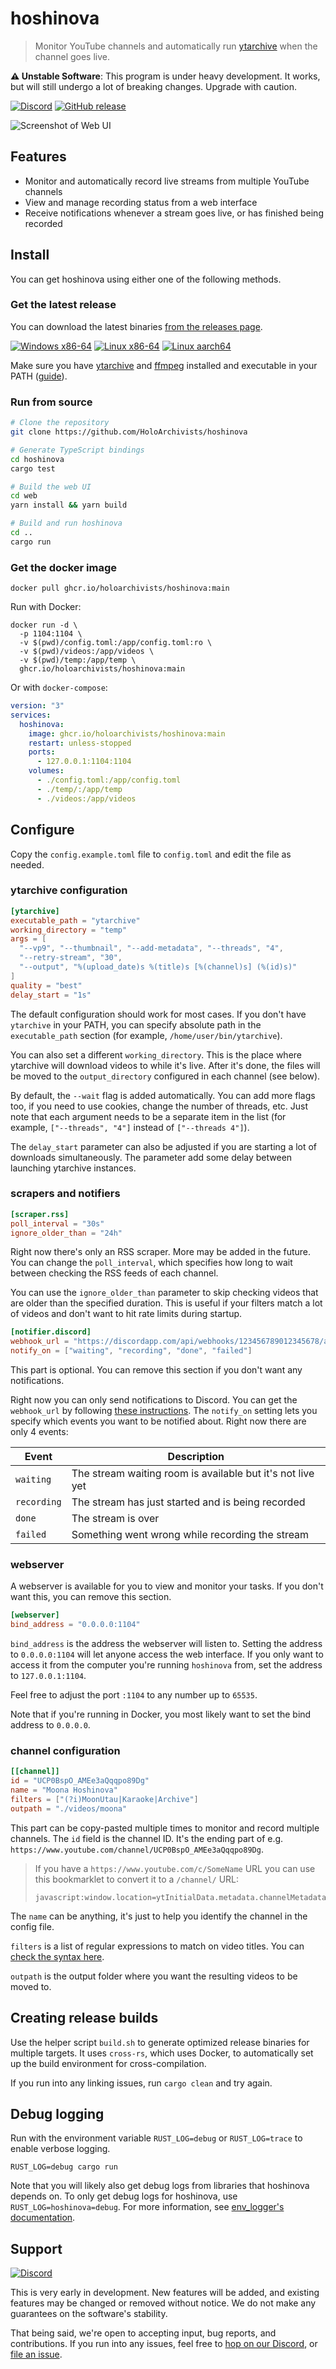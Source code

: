 # hoshinova

> Monitor YouTube channels and automatically run 
> [ytarchive](https://github.com/Kethsar/ytarchive) when the channel goes live.

**⚠️ Unstable Software**: This program is under heavy development. It works, but
will still undergo a lot of breaking changes. Upgrade with caution.

[![Discord](https://img.shields.io/discord/955170284644733018?label=Discord&logo=discord&logoColor=%23fff&style=for-the-badge)](https://discord.gg/y53h4pHB3n)
[![GitHub release](https://img.shields.io/github/v/release/HoloArchivists/hoshinova?label=Download&style=for-the-badge)](https://github.com/HoloArchivists/hoshinova/releases)

![Screenshot of Web UI](.github/screenshot.png)

## Features

- Monitor and automatically record live streams from multiple YouTube channels
- View and manage recording status from a web interface
- Receive notifications whenever a stream goes live, or has finished being
  recorded

## Install

You can get hoshinova using either one of the following methods.

### Get the latest release

You can download the latest binaries
[from the releases page](https://github.com/HoloArchivists/hoshinova/releases).

[![Windows x86-64](https://img.shields.io/static/v1?label=Windows&message=x86-64&color=informational&logo=windows&style=for-the-badge&logoColor=white)](https://github.com/HoloArchivists/hoshinova/releases/latest/download/hoshinova-x86_64-pc-windows-gnu.exe)
[![Linux x86-64](https://img.shields.io/static/v1?label=Linux&message=x86-64&color=informational&logo=linux&style=for-the-badge&logoColor=white)](https://github.com/HoloArchivists/hoshinova/releases/latest/download/hoshinova-x86_64-unknown-linux-musl)
[![Linux aarch64](https://img.shields.io/static/v1?label=Linux&message=aarch64&color=informational&logo=linux&style=for-the-badge&logoColor=white)](https://github.com/HoloArchivists/hoshinova/releases/latest/download/hoshinova-aarch64-unknown-linux-musl)

Make sure you have [ytarchive](https://github.com/Kethsar/ytarchive) and
[ffmpeg](https://ffmpeg.org/) installed and executable in your PATH
([guide](https://github.com/HoloArchivists/hollow_memories)).

### Run from source

```bash
# Clone the repository
git clone https://github.com/HoloArchivists/hoshinova

# Generate TypeScript bindings
cd hoshinova
cargo test

# Build the web UI
cd web
yarn install && yarn build

# Build and run hoshinova
cd ..
cargo run
```

### Get the docker image

```
docker pull ghcr.io/holoarchivists/hoshinova:main
```

Run with Docker:

```
docker run -d \
  -p 1104:1104 \
  -v $(pwd)/config.toml:/app/config.toml:ro \
  -v $(pwd)/videos:/app/videos \
  -v $(pwd)/temp:/app/temp \
  ghcr.io/holoarchivists/hoshinova:main
```

Or with `docker-compose`:

```yaml
version: "3"
services:
  hoshinova:
    image: ghcr.io/holoarchivists/hoshinova:main
    restart: unless-stopped
    ports:
      - 127.0.0.1:1104:1104
    volumes:
      - ./config.toml:/app/config.toml
      - ./temp/:/app/temp
      - ./videos:/app/videos
```

## Configure

Copy the `config.example.toml` file to `config.toml` and edit the file as
needed.

### ytarchive configuration

```toml
[ytarchive]
executable_path = "ytarchive"
working_directory = "temp"
args = [
  "--vp9", "--thumbnail", "--add-metadata", "--threads", "4",
  "--retry-stream", "30",
  "--output", "%(upload_date)s %(title)s [%(channel)s] (%(id)s)"
]
quality = "best"
delay_start = "1s"
```

The default configuration should work for most cases. If you don't have
`ytarchive` in your PATH, you can specify absolute path in the `executable_path`
section (for example, `/home/user/bin/ytarchive`).

You can also set a different `working_directory`. This is the place where
ytarchive will download videos to while it's live. After it's done, the files
will be moved to the `output_directory` configured in each channel (see below).

By default, the `--wait` flag is added automatically. You can add more flags
too, if you need to use cookies, change the number of threads, etc. Just note
that each argument needs to be a separate item in the list (for example,
`["--threads", "4"]` instead of `["--threads 4"]`).

The `delay_start` parameter can also be adjusted if you are starting a lot of
downloads simultaneously. The parameter add some delay between launching
ytarchive instances.

### scrapers and notifiers

```toml
[scraper.rss]
poll_interval = "30s"
ignore_older_than = "24h"
```

Right now there's only an RSS scraper. More may be added in the future. You can
change the `poll_interval`, which specifies how long to wait between checking
the RSS feeds of each channel.

You can use the `ignore_older_than` parameter to skip checking videos that are
older than the specified duration. This is useful if your filters match a lot of
videos and don't want to hit rate limits during startup.

```toml
[notifier.discord]
webhook_url = "https://discordapp.com/api/webhooks/123456789012345678/abcdefghijklmnopqrstuvwxyz"
notify_on = ["waiting", "recording", "done", "failed"]
```

This part is optional. You can remove this section if you don't want any
notifications.

Right now you can only send notifications to Discord. You can get the
`webhook_url` by following
[these instructions](https://support.discord.com/hc/en-us/articles/228383668-Intro-to-Webhooks).
The `notify_on` setting lets you specify which events you want to be notified
about. Right now there are only 4 events:

| Event       | Description                                                |
| ----------- | ---------------------------------------------------------- |
| `waiting`   | The stream waiting room is available but it's not live yet |
| `recording` | The stream has just started and is being recorded          |
| `done`      | The stream is over                                         |
| `failed`    | Something went wrong while recording the stream            |

### webserver

A webserver is available for you to view and monitor your tasks. If you don't
want this, you can remove this section.

```toml
[webserver]
bind_address = "0.0.0.0:1104"
```

`bind_address` is the address the webserver will listen to. Setting the address
to `0.0.0.0:1104` will let anyone access the web interface. If you only want to
access it from the computer you're running `hoshinova` from, set the address to
`127.0.0.1:1104`.

Feel free to adjust the port `:1104` to any number up to `65535`.

Note that if you're running in Docker, you most likely want to set the bind
address to `0.0.0.0`.

### channel configuration

```toml
[[channel]]
id = "UCP0BspO_AMEe3aQqqpo89Dg"
name = "Moona Hoshinova"
filters = ["(?i)MoonUtau|Karaoke|Archive"]
outpath = "./videos/moona"
```

This part can be copy-pasted multiple times to monitor and record multiple
channels. The `id` field is the channel ID. It's the ending part of e.g.
`https://www.youtube.com/channel/UCP0BspO_AMEe3aQqqpo89Dg`.

> If you have a `https://www.youtube.com/c/SomeName` URL you can use this
> bookmarklet to convert it to a `/channel/` URL:
>
> ```
> javascript:window.location=ytInitialData.metadata.channelMetadataRenderer.channelUrl
> ```

The `name` can be anything, it's just to help you identify the channel in the
config file.

`filters` is a list of regular expressions to match on video titles. You can
[check the syntax here](https://docs.rs/regex/latest/regex/#syntax).

`outpath` is the output folder where you want the resulting videos to be moved
to.

## Creating release builds

Use the helper script `build.sh` to generate optimized release binaries for
multiple targets. It uses `cross-rs`, which uses Docker, to automatically set up
the build environment for cross-compilation.

If you run into any linking issues, run `cargo clean` and try again.

## Debug logging

Run with the environment variable `RUST_LOG=debug` or `RUST_LOG=trace` to enable
verbose logging.

```
RUST_LOG=debug cargo run
```

Note that you will likely also get debug logs from libraries that hoshinova
depends on. To only get debug logs for hoshinova, use
`RUST_LOG=hoshinova=debug`. For more information, see
[env_logger's documentation](https://docs.rs/env_logger/0.9.0/env_logger/).

## Support

[![Discord](https://img.shields.io/discord/955170284644733018?label=Discord&logo=discord&logoColor=%23fff&style=for-the-badge)](https://discord.gg/y53h4pHB3n)

This is very early in development. New features will be added, and existing
features may be changed or removed without notice. We do not make any guarantees
on the software's stability.

That being said, we're open to accepting input, bug reports, and contributions.
If you run into any issues, feel free to
[hop on our Discord](https://discord.gg/y53h4pHB3n), or
[file an issue](https://github.com/HoloArchivists/hoshinova/issues/new/choose).
